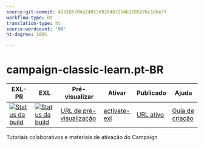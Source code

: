 ```yaml
---
source-git-commit: 42318f70da24853d9284b7254b1785276c1d6e7f
workflow-type: ht
translation-type: ht
source-wordcount: '90'
ht-degree: 100%

---
```

# campaign-classic-learn.pt-BR

| EXL-PR | EXL | Pré-visualizar | Ativar | Publicado | Ajuda |
|--- |--- |--- |--- |--- |--- |
| [![Status da build](https://docs.ci.corp.adobe.com/view/exl-pr/job/campaign-classic-learn.en_pr-exl/badge/icon)](https://docs.ci.corp.adobe.com/view/exl-pr/job/campaign-classic-learn.en_pr-exl/lastBuild/) | [![Status da build](https://docs.ci.corp.adobe.com/view/exl-pr/job/campaign-classic-learn.en_exl/lastBuild/badge/icon)](https://docs.ci.corp.adobe.com/view/exl-pr/job/campaign-classic-learn.en_exl/lastBuild/lastBuild) | [URL de pré-visualização](https://experienceleague.corp.adobe.com/docs/campaign-classic-learn/tutorials/overview.html?lang=pt-BR) | [activate-exl](https://docs.ci.corp.adobe.com/job/activate-exl/build/) | [URL ativo](https://experienceleague.adobe.com/docs/campaign-classic-learn/tutorials/overview.html?lang=pt-BR) | [Guia de criação](https://experienceleague.adobe.com/docs/authoring-guide-exl/using/home.html?lang=pt-BR) |

Tutoriais colaborativos e materiais de ativação do Campaign
